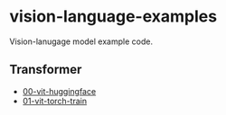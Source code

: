 # vision-language-examples
Vision-lanugage model example code.

## Transformer
- [00-vit-huggingface](transformer/00-vit-huggingface)
- [01-vit-torch-train](transformer/01-vit-pytorch-train)
